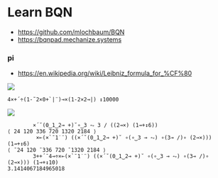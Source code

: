 # Learn BQN

- https://github.com/mlochbaum/BQN
- https://bqnpad.mechanize.systems

### pi

- https://en.wikipedia.org/wiki/Leibniz_formula_for_%CF%80

![](https://wikimedia.org/api/rest_v1/media/math/render/svg/e9e3959cd2d0ec735e7a6a1917df784842b76706)

```apl
4×+´÷(1-˜2×0+`|¨)⊸×(1-2×2⊸|) ↕10000
```

![](https://wikimedia.org/api/rest_v1/media/math/render/svg/fdafa8bd24ce2b6fd518a3cf253ad1ef409388a6)

```apl
        ×´˘(0‿1‿2⊸ +)˘∘‿3 ⥊ 3 / ((2⊸×) (1⊸+↕6))
⟨ 24 120 336 720 1320 2184 ⟩
         ×⟜(×`¯1˙¨) ((×´˘(0‿1‿2⊸ +)˘ ∘(∘‿3 ⊸ ⥊) ∘(3⊸ /)∘ (2⊸×))) (1⊸+↕6)
⟨ ¯24 120 ¯336 720 ¯1320 2184 ⟩
        3++´¯4⊸÷×⟜(×`¯1˙¨) ((×´˘(0‿1‿2⊸ +)˘ ∘(∘‿3 ⊸ ⥊) ∘(3⊸ /)∘ (2⊸×))) (1⊸+↕10)
3.1414067184965018
```
